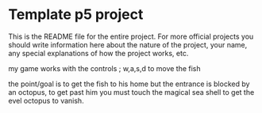 # Template p5 project

This is the README file for the entire project. For more official projects you should write information here about the nature of the project, your name, any special explanations of how the project works, etc.

my game works with the controls ; w,a,s,d to move the fish

the point/goal is to get the fish to his home but the entrance is blocked by an octopus, to get past him you must touch the magical 
sea shell to get the evel octopus to vanish.